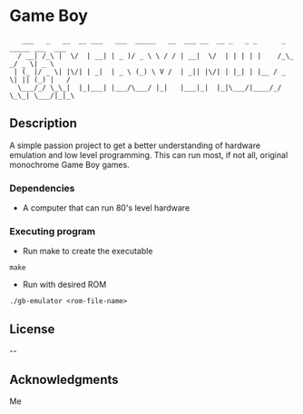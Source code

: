 # Game Boy
```
   ___   _   __  __ ___   ___  _____   __  ___ __  __ _   _ _      _ _____ ___  ___ 
  / __| /_\ |  \/  | __| | _ )/ _ \ \ / / | __|  \/  | | | | |    /_\_   _/ _ \| _ \
 | (_ |/ _ \| |\/| | _|  | _ \ (_) \ V /  | _|| |\/| | |_| | |__ / _ \| || (_) |   /
  \___/_/ \_\_|  |_|___| |___/\___/ |_|   |___|_|  |_|\___/|____/_/ \_\_| \___/|_|_\
```                                                                             

## Description

A simple passion project to get a better understanding of hardware emulation and low level programming. This can run most, if not all, original monochrome Game Boy games.

### Dependencies

* A computer that can run 80's level hardware

<!-- ### Installing

* How/where to download your program
* Any modifications needed to be made to files/folders -->

### Executing program

* Run make to create the executable
```
make
```
* Run with desired ROM
```
./gb-emulator <rom-file-name>
```
<!-- 
## Help

Any advise for common problems or issues.
```
command to run if program contains helper info
``` -->

## License

--

## Acknowledgments

Me
